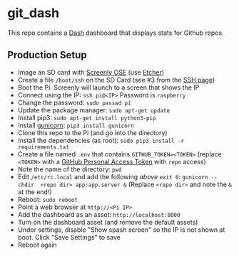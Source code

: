 # git_dash

This repo contains a [Dash](https://dash.plot.ly/) dashboard
that displays stats for Github repos.


## Production Setup

* Image an SD card with [Screenly OSE](https://www.screenly.io/ose/) (use [Etcher](https://www.balena.io/etcher/))
* Create a file `/boot/ssh` on the SD Card (see #3 from the [SSH page](https://www.raspberrypi.org/documentation/remote-access/ssh/README.md))
* Boot the Pi.  Screenly will launch to a screen that shows the IP
* Connect using the IP: `ssh pi@<IP>` Password is `raspberry`
* Change the password: `sudo passwd pi`
* Update the package manager: `sudo apt-get update`
* Install pip3: `sudo apt-get install python3-pip`
* Install [gunicorn](https://gunicorn.org/): `pip3 install gunicorn`
* Clone this repo to the Pi (and go into the directory)
* Install the dependencies (as root): `sudo pip3 install -r requirements.txt`
* Create a file named `.env` that contains `GITHUB_TOKEN=<TOKEN>` (replace `<TOKEN>` with a [GitHub Personal Access Token](https://help.github.com/en/articles/creating-a-personal-access-token-for-the-command-line) with `repo` access)
* Note the name of the directory: `pwd`
* Edit `/etc/rc.local` and add the following *above* `exit 0`: `gunicorn --chdir  <repo dir> app:app.server &` (Replace `<repo dir>` and note the `&` at the end!)
* Reboot: `sudo reboot`
* Point a web browser at `http://<Pi IP>`
* Add the dashboard as an asset: `http://localhost:8000`
* Turn on the dashboard asset (and remove the default assets)
* Under settings, disable "Show spash screen" so the IP is not shown at boot.  Click "Save Settings" to save
* Reboot again